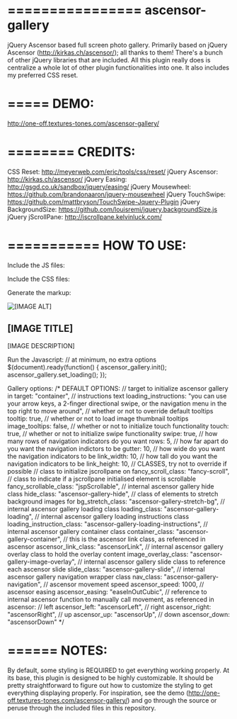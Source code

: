 ================
ascensor-gallery
================

jQuery Ascensor based full screen photo gallery.
Primarily based on jQuery Ascensor (http://kirkas.ch/ascensor/); all thanks to them!
There's a bunch of other jQuery libraries that are included.
All this plugin really does is centralize a whole lot of other plugin functionalities into one.
It also includes my preferred CSS reset.

=====
DEMO:
=====
http://one-off.textures-tones.com/ascensor-gallery/

========
CREDITS:
========
CSS Reset: http://meyerweb.com/eric/tools/css/reset/
jQuery Ascensor: http://kirkas.ch/ascensor/
jQuery Easing: http://gsgd.co.uk/sandbox/jquery/easing/
jQuery Mousewheel: https://github.com/brandonaaron/jquery-mousewheel
jQuery TouchSwipe: https://github.com/mattbryson/TouchSwipe-Jquery-Plugin
jQuery BackgroundSize: https://github.com/louisremi/jquery.backgroundSize.js
jQuery jScrollPane: http://jscrollpane.kelvinluck.com/

===========
HOW TO USE:
===========

Include the JS files:
<script type="text/javascript" src="//ajax.googleapis.com/ajax/libs/jquery/1.8.3/jquery.min.js"></script>
<script type="text/javascript" src="//ajax.googleapis.com/ajax/libs/jqueryui/1.10.3/jquery-ui.min.js"></script>
<script type="text/javascript" src="js/jquery.easing.1.3.js"></script>
<script type="text/javascript" src="js/jquery.ascensor.min.js"></script>
<script type="text/javascript" src="js/jquery.mousewheel.js"></script>
<script type="text/javascript" src="js/jquery.jscrollpane.min.js"></script>
<script type="text/javascript" src="js/jquery.touchSwipe.min.js"></script>
<script type="text/javascript" src="js/jquery.backgroundSize.js"></script>
<script type="text/javascript" src="js/ascensor_gallery.js"></script>

Include the CSS files:
<link rel="stylesheet" type="text/css" media="all" href="css/normalize.css" />
<link rel="stylesheet" type="text/css" media="all" href="http://ajax.googleapis.com/ajax/libs/jqueryui/1.10.3/themes/start/jquery-ui.css" />
<link rel="stylesheet" type="text/css" media="all" href="css/jquery.jscrollpane.css" />
<link rel="stylesheet" type="text/css" media="all" href="css/ascensor_gallery.css" />

Generate the markup:
<div class="container" id="container">
	<div>
		<img src="[PATH/TO/IMAGE]" title="[IMAGE TITLE]" alt="[IMAGE ALT]" />
		<div>
			<h2>[IMAGE TITLE]</h2>
			[IMAGE DESCRIPTION]
		</div>
	</div>
	<!-- AS MANY AS YOU LIKE, REPEAT AD NAUSEUM, ETC. -->
</div>

Run the Javascript:
//	at minimum, no extra options
$(document).ready(function() {
	ascensor_gallery.init();
	ascensor_gallery.set_loading();
});

Gallery options:
/*
	DEFAULT OPTIONS:
		//	target to initialize ascensor gallery in
		target: "container",
		//	instructions text
		loading_instructions: "you can use your arrow keys, a 2-finger directional swipe, or the navigation menu in the top right to move around",
		//	whether or not to override default tooltips
		tooltip: true,
		//	whether or not to load image thumbnail tooltips
		image_tooltips: false,
		//	whether or not to initialize touch functionality
		touch: true,
		//	whether or not to initialize swipe functionality
		swipe: true,
		//	how many rows of navigation indicators do you want
		rows: 5,
		//	how far apart do you want the navigation indictors to be
		gutter: 10,
		//	how wide do you want the navigation indicators to be
		link_width: 10,
		//	how tall do you want the navigation indicators to be
		link_height: 10,
		//	CLASSES, try not to override if possible
		//	class to initialize jscrollpane on
		fancy_scroll_class: "fancy-scroll",
		//	class to indicate if a jscrollpane initialised element is scrollable
		fancy_scrollable_class: "jspScrollable",
		//	internal ascensor gallery hide class
		hide_class: "ascensor-gallery-hide",
		//	class of elements to stretch background images for
		bg_stretch_class: "ascensor-gallery-stretch-bg",
		//	internal ascensor gallery loading class
		loading_class: "ascensor-gallery-loading",
		//	internal ascensor gallery loading instructions class
		loading_instruction_class: "ascensor-gallery-loading-instructions",
		//	internal ascensor gallery container class
		container_class: "ascensor-gallery-container",
		//	this is the ascensor link class, as referenced in ascensor
		ascensor_link_class: "ascensorLink",
		//	internal ascensor gallery overlay class to hold the overlay content
		image_overlay_class: "ascensor-gallery-image-overlay",
		//	internal ascensor gallery slide class to reference each ascensor slide
		slide_class: "ascensor-gallery-slide",
		//	internal ascensor gallery navigation wrapper class
		nav_class: "ascensor-gallery-navigation",
		//	ascensor movement speed
		ascensor_speed: 1000,
		//	ascensor easing
		ascensor_easing: "easeInOutCubic",
		//	reference to internal ascensor function to manually call movement, as referenced in ascensor:
		//	left
		ascensor_left: "ascensorLeft",
		//	right
		ascensor_right: "ascensorRight",
		//	up
		ascensor_up: "ascensorUp",
		//	down
		ascensor_down: "ascensorDown"
*/

======
NOTES:
======
By default, some styling is REQUIRED to get everything working properly.
At its base, this plugin is designed to be highly customizable.
It should be pretty straightforward to figure out how to customize the styling to get everything displaying properly.
For inspiration, see the demo (http://one-off.textures-tones.com/ascensor-gallery/) and go through the source
	or peruse through the included files in this repository.

